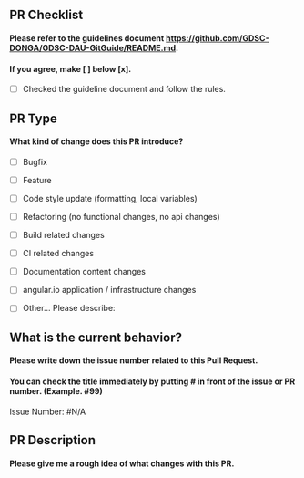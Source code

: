 ﻿## PR Checklist
#### Please refer to the guidelines document https://github.com/GDSC-DONGA/GDSC-DAU-GitGuide/README.md.  
#### If you agree, make [ ] below [x].

- [ ] Checked the guideline document and follow the rules.


## PR Type
#### What kind of change does this PR introduce?  

- [ ] Bugfix
- [ ] Feature
- [ ] Code style update (formatting, local variables)
- [ ] Refactoring (no functional changes, no api changes)
- [ ] Build related changes
- [ ] CI related changes
- [ ] Documentation content changes
- [ ] angular.io application / infrastructure changes
- [ ] Other... Please describe:


## What is the current behavior?
#### Please write down the issue number related to this Pull Request.  
#### You can check the title immediately by putting # in front of the issue or PR number. (Example. #99)

Issue Number: #N/A


## PR Description
#### Please give me a rough idea of what changes with this PR.

